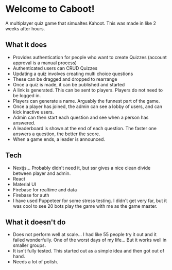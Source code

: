 # Welcome to Caboot!

A multiplayer quiz game that simualtes Kahoot. This was made in like 2 weeks after hours.

## What it does
- Provides authentication for people who want to create Quizzes (account approval is a manual process)
- Authenticated users can CRUD Quizzes
- Updating a quiz involves creating multi choice questions
- These can be dragged and dropped to rearrange
- Once a quiz is made, it can be published and started
- A link is generated. This can be sent to players. Players do not need to be logged in.
- Players can generate a name. Arguably the funnest part of the game.
- Once a player has joined, the admin can see a lobby of users, and can kick inactive users.
- Admin can then start each question and see when a person has answered. 
- A leaderboard is shown at the end of each question. The faster one answers a question, the better the score.
- When a game ends, a leader is announced.

## Tech
- Nextjs... Probably didn't need it, but ssr gives a nice clean divide between player and admin.
- React
- Material UI
- Firebase for realtime and data
- Firebase for auth
- I have used Puppeteer for some stress testing. I didn't get very far, but it was cool to see 20 bots play the game with me as the game master.

## What it doesn't do
- Does not perform well at scale... I had like 55 people try it out and it failed wonderfully. One of the worst days of my life... But it works well in smaller groups.
- It isn't fully tested. This started out as a simple idea and then got out of hand. 
- Needs a lot of polish. 
